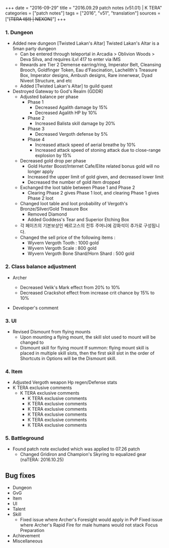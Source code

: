 +++
date = "2016-09-29"
title = "2016.09.29 patch notes (v51.01) | K TERA"
categories = ["patch notes"]
tags = ["2016", "v51", "translation"]
sources = ["~~[TERA 테라 | NEXON]~~"]
+++

### 1. Dungeon
- Added new dungeon [Twisted Lakan's Altar] Twisted Lakan's Altar is a 5man party dungeon 
  - Can be entered through teleportal in Arcadia > Oblivion Woods > Deva Silva, and requires iLvl 417 to enter via IMS 
  - Rewards are Tier 2 Demense earring/ring, Imperator Belt, Cleansing Brooch, Goldfinger Token, Eau d'Fascination, Lachelith's Treasure Box, Imperator designs, Ambush designs, Rare innerwear, Dyad Niveot Structure, and etc 
  - Added [Twisted Lakan's Altar] to guild quest 
- Destroyed Gateway to God's Realm (GDDR) 
  - Adjusted balance per phase
    - Phase 1
      - Decreased Agalith damage by 15%
      - Decreased Agalith HP by 10%
    - Phase 2
      - Increased Balista skill damage by 20% 
    - Phase 3
      - Decreased Vergoth defense by 5%
    - Phase 4
      - Increased attack speed of aerial breathe by 10% 
      - Increased attack speed of stoning attack due to close-range explosion by 15%
  - Decreased gold drop per phase
    - Gold Hunter Boost/Internet Cafe/Elite related bonus gold will no longer apply
    - Increased the upper limit of gold given, and decreased lower limit 
    - Decreased the number of gold item dropped 
  - Exchanged the loot table between Phase 1 and Phase 2 
    - Clearing Phase 2 gives Phase 1 loot, and clearing Phase 1 gives Phase 2 loot 
  - Changed loot table and loot probability of Vergoth's Bronze/Silver/Gold Treasure Box 
    - Removed Diamond
    - Added Goddess's Tear and Superior Etching Box 
  - 각 페이즈의 기본보상인 베르고스의 전투 주머니에 강화석이 추가로 구성됩니다.
  - Changed the sell price of the following items :
    - Wyvern Vergoth Tooth : 1000 gold
    - Wyvern Vergoth Scale : 800 gold
    - Wyvern Vergoth Bone Shard/Horn Shard : 500 gold 

### 2. Class balance adjustment
- Archer
  - Decreased Velik's Mark effect from 20% to 10% 
  - Decreased Crackshot effect from increase crit chance by 15% to 10% 

- Developer's comment

### 3. UI
- Revised Dismount from flying mounts
  - Upon mounting a flying mount, the skill slot used to mount will be changed to 
  - Dismount skill for flying mount If summon: flying mount skill is placed in multiple skill slots, then the first skill slot in the order of Shortcuts in Options will be the Dismount skill.

### 4. Item
- Adjusted Vergoth weapon Hp regen/Defense stats
- K TERA exclusive comments
  - K TERA exclusive comments
    - K TERA exclusive comments
    - K TERA exclusive comments
    - K TERA exclusive comments
    - K TERA exclusive comments
    - K TERA exclusive comments
    - K TERA exclusive comments

### 5. Battleground
- Found patch note excluded which was applied to 07.26 patch
  - Changed Gridiron and Champion's Skyring to equalized gear (naTERA: 2016.10.25)

## Bug fixes

- Dungeon
- GvG
- Item
- UI
- Talent
- Skill
  - Fixed issue where Archer's Foresight would apply in PvP Fixed issue where Archer's Rapid Fire for male humans would not stack Focus Preparation
- Achievement
- Miscellaneous
